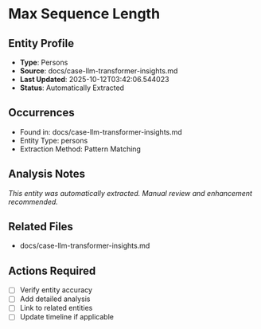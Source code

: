 # Max Sequence Length

## Entity Profile
- **Type**: Persons
- **Source**: docs/case-llm-transformer-insights.md
- **Last Updated**: 2025-10-12T03:42:06.544023
- **Status**: Automatically Extracted

## Occurrences
- Found in: docs/case-llm-transformer-insights.md
- Entity Type: persons
- Extraction Method: Pattern Matching

## Analysis Notes
*This entity was automatically extracted. Manual review and enhancement recommended.*

## Related Files
- docs/case-llm-transformer-insights.md

## Actions Required
- [ ] Verify entity accuracy
- [ ] Add detailed analysis
- [ ] Link to related entities
- [ ] Update timeline if applicable
